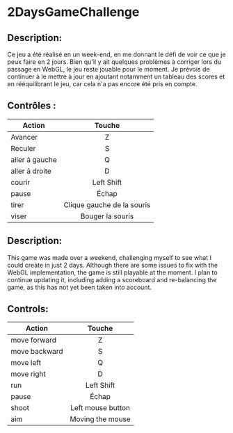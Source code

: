 # 2DaysGameChallenge

## Description:

Ce jeu a été réalisé en un week-end, en me donnant le défi de voir ce que je peux faire en 2 jours. Bien qu'il y ait quelques problèmes à corriger lors du passage en WebGL, le jeu reste jouable pour le moment. Je prévois de continuer à le mettre à jour en ajoutant notamment un tableau des scores et en rééquilibrant le jeu, car cela n'a pas encore été pris en compte.

## Contrôles :

| Action        | Touche        |
| ------------- |:-------------:|
| Avancer       | Z             |
| Reculer       | S             |
| aller à gauche      | Q             |
| aller à droite      | D             |
| courir      | Left Shift             |
| pause      | Échap           |
|tirer|Clique gauche de la souris|
|viser|Bouger la souris|

## Description:

This game was made over a weekend, challenging myself to see what I could create in just 2 days. Although there are some issues to fix with the WebGL implementation, the game is still playable at the moment. I plan to continue updating it, including adding a scoreboard and re-balancing the game, as this has not yet been taken into account.


## Controls:

| Action        | Touche        |
| ------------- |:-------------:|
| move forward       | Z             |
| move backward       | S             |
| move left      | Q             |
| move right     | D             |
| run      | Left Shift             |
| pause      | Échap          |
|shoot|Left mouse button|
|aim|Moving the mouse|
